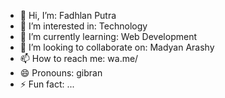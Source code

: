 - 👋 Hi, I’m: Fadhlan Putra
- 👀 I’m interested in: Technology
- 🌱 I’m currently learning: Web Development
- 💞️ I’m looking to collaborate on: Madyan Arashy
- 📫 How to reach me: wa.me/
- 😄 Pronouns: gibran
- ⚡ Fun fact: ...

<!---
FadhlanPutra/FadhlanPutra is a ✨ special ✨ repository because its `README.md` (this file) appears on your GitHub profile.
You can click the Preview link to take a look at your changes.
--->
